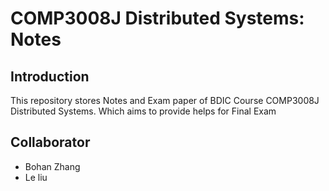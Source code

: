 # COMP3008J Distributed Systems: Notes
## Introduction
This repository stores Notes and Exam paper of BDIC Course COMP3008J Distributed Systems. Which aims to provide helps for Final Exam
## Collaborator
* Bohan Zhang
* Le liu